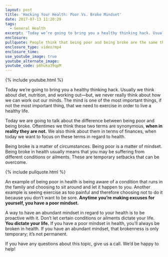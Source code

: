 ```yaml
---
layout: post
title: 'Hacking Your Health: Poor Vs. Broke Mindset'
date: 2017-07-13 11:20:29
tags:
  - General Health
excerpt: 'Today we’re going to bring you a healthy thinking hack. Usually we think about diet, nutrition, and working out, but we never really think about how we can work out our minds.'
enclosure:
pullquote: People think that being poor and being broke are the same thing. They aren’t.
enclosure_type: video/mp4
enclosure_time:
use_youtube_image: true
youtube_alternate_image:
youtube_code: p6huka39qpM
---
```



{% include youtube.html %}

Today we’re going to bring you a healthy thinking hack. Usually we think about diet, nutrition, and working out—but, we never really think about how we can work out our minds. The mind is one of the most important things, if not the most important thing, that we need to exercise in order to live a healthy life.

Today we are going to talk about the difference between being poor and being broke. Oftentimes we think these two terms are synonymous, **when in reality they are not.** We also think about them in terms of finances, when today we want to focus on these terms in regard to health.

Being broke is a matter of circumstances. Being poor is a matter of mindset. Being broke in health usually means that you may be suffering from different conditions or ailments. These are temporary setbacks that can be overcome.

{% include pullquote.html %}

An example of being poor in health is being aware of a condition that runs in the family and choosing to sit around and let it happen to you. Another example is seeing exercise as too painful and therefore choosing not to do it because you don’t want to be sore. **Anytime you’re making excuses for yourself, you have a poor mindset.**

A way to have an abundant mindset in regard to your health is to be proactive with it. Don’t let certain conditions or ailments dictate your life. **You dictate your life.** If you have a poor mindset in health, you’ll always be broken in health. If you have an abundant mindset, that brokenness is only temporary; it’s not permanent.

If you have any questions about this topic, give us a call. We’d be happy to help!